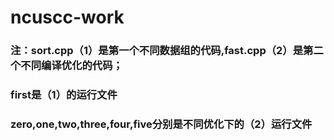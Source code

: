 # ncuscc-work
### 注：sort.cpp（1）是第一个不同数据组的代码,fast.cpp（2）是第二个不同编译优化的代码；
### first是（1）的运行文件
### zero,one,two,three,four,five分别是不同优化下的（2）运行文件
